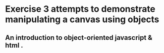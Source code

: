 # Exercise 3 attempts to demonstrate manipulating a canvas using objects
## An introduction to object-oriented javascript & html <canvas>.
